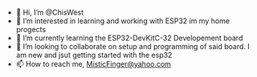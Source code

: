 - 👋 Hi, I’m @ChisWest
- 👀 I’m interested in learning and working with ESP32 im my home progects
- 🌱 I’m currently learning the ESP32-DevKitC-32 Developement board
- 💞️ I’m looking to collaborate on setup and programming of said board.  I am new and jsut getting started with the esp32
- 📫 How to reach me, MisticFinger@yahoo.com

<!---
ChisWest/ChisWest is a ✨ special ✨ repository because its `README.md` (this file) appears on your GitHub profile.
You can click the Preview link to take a look at your changes.
--->
